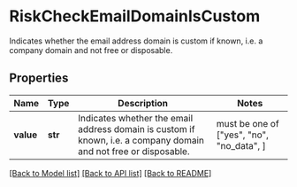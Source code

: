 # RiskCheckEmailDomainIsCustom

Indicates whether the email address domain is custom if known, i.e. a company domain and not free or disposable.

## Properties
Name | Type | Description | Notes
------------ | ------------- | ------------- | -------------
**value** | **str** | Indicates whether the email address domain is custom if known, i.e. a company domain and not free or disposable. |  must be one of ["yes", "no", "no_data", ]

[[Back to Model list]](../README.md#documentation-for-models) [[Back to API list]](../README.md#documentation-for-api-endpoints) [[Back to README]](../README.md)


